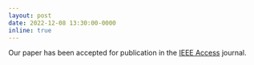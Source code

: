 ```yaml
---
layout: post
date: 2022-12-08 13:30:00-0000
inline: true
---
```


Our paper has been accepted for publication in the <a href="https://ieeeaccess.ieee.org/">
IEEE Access</a> journal.
